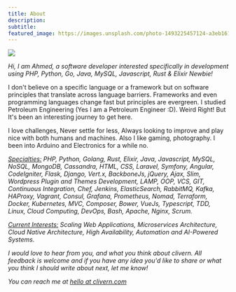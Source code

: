 ```yaml
---
title: About
description:
subtitle:
featured_image: https://images.unsplash.com/photo-1493225457124-a3eb161ffa5f
---
```


![](https://images.unsplash.com/photo-1493225457124-a3eb161ffa5f)

<em>Hi, I am Ahmed, a software developer interested specifically in development using PHP, Python, Go, Java, MySQL, Javascript, Rust &amp; Elixir Newbie!</em>

I don't believe on a specific language or a framework but on software principles that translate across language barriers. Frameworks and even programming languages change fast but principles are evergreen. I studied Petroleum Engineering (Yes I am a Petroleum Engineer :D). Weird Right! But It's been an interesting journey to get here.

I love challenges, Never settle for less, Always looking to improve and play nice with both humans and machines. Also I like gaming, photography. I been into Arduino and Electronics for a while no.

<em><u>Specialties:</u> PHP, Python, Golang, Rust, Elixir, Java, Javascript, MySQL, NoSQL, MongoDB, Cassandra, HTML, CSS, Laravel, Symfony, Angular, CodeIgniter, Flask, Django, Vert.x, BackboneJs, jQuery, Ajax, Slim, Wordpress Plugin and Themes Development, LAMP, OOP, VCS, GIT, Continuous Integration, Chef, Jenkins, ElasticSearch, RabbitMQ, Kafka, HAProxy, Vagrant, Consul, Grafana, Prometheus, Nomad, Terraform, Docker, Kubernetes, MVC, Composer, Bower, VueJs, Typescript, TDD, Linux, Cloud Computing, DevOps, Bash, Apache, Nginx, Scrum.</em>

<em><u>Current Interests:</u> Scaling Web Applications, Microservices Architecture, Cloud Native Architecture, High Availability, Automation and AI-Powered Systems.</em>

<em>I would love to hear from you, and what you think about clivern. All feedback is welcome and if you have any idea you'd like to share or what you think I should write about next, let me know!</em>

<em>You can reach me at <a href="mailto:hello@clivern.com">hello at clivern.com</a></em>
